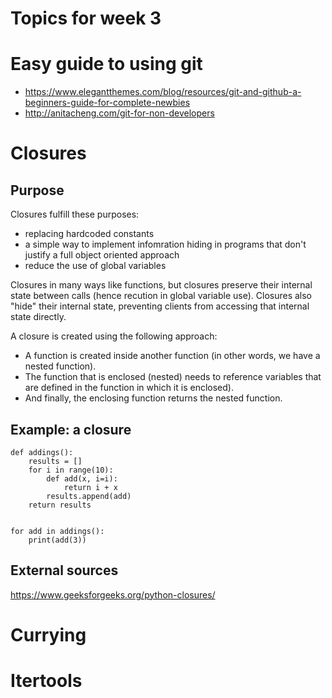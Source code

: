 Topics for week 3
==================

Easy guide to using git
=======================

* https://www.elegantthemes.com/blog/resources/git-and-github-a-beginners-guide-for-complete-newbies
* http://anitacheng.com/git-for-non-developers


Closures
========
Purpose
-------
Closures fulfill these purposes:
* replacing hardcoded constants
* a simple way to implement infomration hiding in programs that don't justify a full object oriented approach
* reduce the use of global variables

Closures in many ways like functions, but closures preserve their internal state between calls (hence recution in global variable use). Closures also "hide" their internal state, preventing clients from accessing that internal state directly.

A closure is created using the following approach:
* A function is created inside another function (in other words, we have a nested function).
* The function that is enclosed (nested) needs to reference variables that are defined in the function in which it is enclosed).
* And finally, the enclosing function returns the nested function.

Example: a closure
------------------
```
def addings():
    results = []
    for i in range(10):
        def add(x, i=i):
            return i + x
        results.append(add)
    return results


for add in addings():
    print(add(3))
```


External sources
----------------
https://www.geeksforgeeks.org/python-closures/


Currying
========

Itertools
=========



